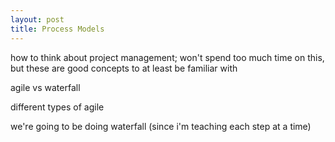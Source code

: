 ```yaml
---
layout: post
title: Process Models
---
```


how to think about project management; won't spend too much time on this, but these are good concepts to at least be familiar with

agile vs waterfall

different types of agile

we're going to be doing waterfall (since i'm teaching each step at a time)